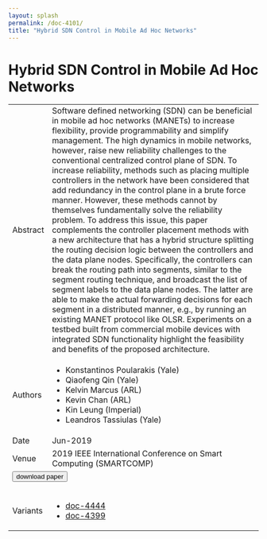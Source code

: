 ```yaml
---
layout: splash
permalink: /doc-4101/
title: "Hybrid SDN Control in Mobile Ad Hoc Networks"
---
```


# Hybrid SDN Control in Mobile Ad Hoc Networks

<table>
    <tbody>
    <tr>
        <td>Abstract</td>
        <td>Software defined networking (SDN) can be beneficial in mobile ad hoc networks (MANETs) to increase flexibility, provide programmability and simplify management. The high dynamics in mobile networks, however, raise new reliability challenges to the conventional centralized control plane of SDN. To increase reliability, methods such as placing multiple controllers in the network have been considered that add redundancy in the control plane in a brute force manner. However, these methods cannot by themselves fundamentally solve the reliability problem. To address this issue, this paper complements the controller placement methods with a new architecture that has a hybrid structure splitting the routing decision logic between the controllers and the data plane nodes. Specifically, the controllers can break the routing path into segments, similar to the segment routing technique, and broadcast the list of segment labels to the data plane nodes. The latter are able to make the actual forwarding decisions for each segment in a distributed manner, e.g., by running an existing MANET protocol like OLSR. Experiments on a testbed built from commercial mobile devices with integrated SDN functionality highlight the feasibility and benefits of the proposed architecture.</td>
    </tr>
    <tr>
        <td>Authors</td>
        <td>
            <ul>
                <li>Konstantinos Poularakis (Yale)</li>
                <li>Qiaofeng Qin (Yale)</li>
                <li>Kelvin Marcus (ARL)</li>
                <li>Kevin Chan (ARL)</li>
                <li>Kin Leung (Imperial)</li>
                <li>Leandros Tassiulas (Yale)</li>
            </ul>
        </td>
    </tr>
    <tr>
        <td>Date</td>
        <td>Jun-2019</td>
    </tr>
    <tr>
        <td>Venue</td>
        <td>2019 IEEE International Conference on Smart Computing (SMARTCOMP)</td>
    </tr>
        <tr>
            <td colspan="2">
                <form method="get" action="https://dais-ita.org/sites/default/files/3528.pdf">
                    <button type="submit">download paper</button>
                </form>
            </td>
        </tr>
        <tr>
            <td>Variants</td>
            <td>
                <ul>
                    <li><a href="\doc-4444\">doc-4444</a></li>
                    <li><a href="\doc-4399\">doc-4399</a></li>
                </ul>
            </td>
        </tr>
    </tbody>
</table>
